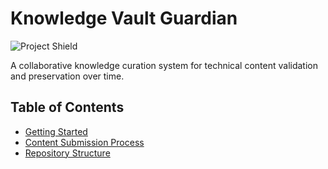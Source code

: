 # Knowledge Vault Guardian

![Project Shield](https://img.shields.io/badge/Guardians-7_engineers-blue?style=for-the-badge) 

A collaborative knowledge curation system for technical content validation and preservation over time.

## Table of Contents
- [Getting Started](docs/Getting%20Started.md)
- [Content Submission Process](docs/Content%20Submission%20Process.md)
- [Repository Structure](docs/Project%20Structure.md)
